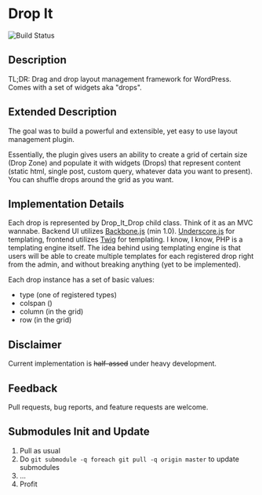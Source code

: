 Drop It
======
![Build Status](https://magnum-ci.com/status/834724296817537285abf7da3a3c62e9.png)

## Description
TL;DR: Drag and drop layout management framework for WordPress. Comes with a set of widgets aka "drops".

## Extended Description
The goal was to build a powerful and extensible, yet easy to use layout management plugin.

Essentially, the plugin gives users an ability to create a grid of certain size (Drop Zone) and populate it with widgets (Drops) that represent content (static html, single post, custom query, whatever data you want to present). You can shuffle drops around the grid as you want.

## Implementation Details
Each drop is represented by Drop_It_Drop child class. Think of it as an MVC wannabe. Backend UI utilizes [Backbone.js](http://backbonejs.org/) (min 1.0). [Underscore.js](http://underscorejs.org) for templating, frontend utilizes [Twig](http://twig.sensiolabs.org/) for templating. I know, I know, PHP is a templating engine itself. The idea behind using templating engine is that users will be able to create multiple templates for each registered drop right from the admin, and without breaking anything (yet to be implemented).

Each drop instance has a set of basic values:
* type (one of registered types)
* colspan ()
* column (in the grid)
* row (in the grid)

## Disclaimer
Current implementation is ~~half-assed~~ under heavy development.

## Feedback
Pull requests, bug reports, and feature requests are welcome.

## Submodules Init and Update

1. Pull as usual
2. Do `git submodule -q foreach git pull -q origin master` to update submodules
3. ...
4. Profit